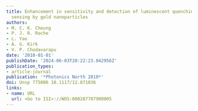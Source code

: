 ```yaml
---
title: Enhancement in sensitivity and detection of luminescent quenching based oxygen
  sensing by gold nanoparticles
authors:
- M. C. K. Cheung
- P. J. R. Roche
- L. Yao
- A. G. Kirk
- V. P. Chodavarapu
date: '2010-01-01'
publishDate: '2024-06-03T20:22:23.042956Z'
publication_types:
- article-journal
publication: '*Photonics North 2010*'
doi: Unsp 775006 10.1117/12.871036
links:
- name: URL
  url: <Go to ISI>://WOS:000287707900005
---
```

